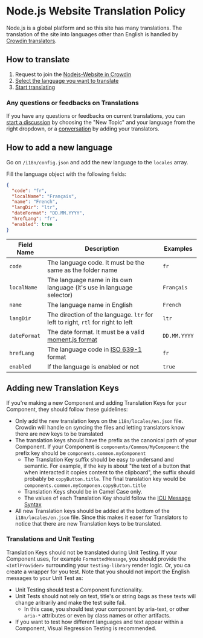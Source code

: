 # Node.js Website Translation Policy

Node.js is a global platform and so this site has many translations. The translation of the site into languages other than English is handled by [Crowdin translators](https://support.crowdin.com/translation-process-overview/).

## How to translate

1. Request to join the [Nodejs-Website in Crowdin](https://crowdin.com/project/nodejs-website)
2. [Select the language you want to translate](https://support.crowdin.com/joining-translation-project/#starting-translation)
3. [Start translating](https://support.crowdin.com/online-editor/)

### Any questions or feedbacks on Translations

If you have any questions or feedbacks on current translations, you can [start a discussion](https://crowdin.com/project/nodejs-website/discussions) by choosing the "New Topic" and your language from the right dropdown, or a [conversation](https://support.crowdin.com/conversations/) by adding your translators.

## How to add a new language

Go on `/i18n/config.json` and add the new language to the `locales` array.

Fill the language object with the following fields:

```json
{
  "code": "fr",
  "localName": "Français",
  "name": "French",
  "langDir": "ltr",
  "dateFormat": "DD.MM.YYYY",
  "hrefLang": "fr",
  "enabled": true
}
```

| Field Name   | Description                                                                                            | Examples     |
| ------------ | ------------------------------------------------------------------------------------------------------ | ------------ |
| `code`       | The language code. It must be the same as the folder name                                              | `fr`         |
| `localName`  | The language name in its own language (it's use in language selector)                                  | `Français`   |
| `name`       | The language name in English                                                                           | `French`     |
| `langDir`    | The direction of the language. `ltr` for left to right, `rtl` for right to left                        | `ltr`        |
| `dateFormat` | The date format. It must be a valid [moment.js format](https://momentjs.com/docs/#/displaying/format/) | `DD.MM.YYYY` |
| `hrefLang`   | The language code in [ISO 639-1](https://en.wikipedia.org/wiki/List_of_ISO_639-1_codes) format         | `fr`         |
| `enabled`    | If the language is enabled or not                                                                      | `true`       |

## Adding new Translation Keys

If you're making a new Component and adding Translation Keys for your Component, they should follow these guidelines:

* Only add the new translation keys on the `i18n/locales/en.json` file. Crowdin will handle on syncing the files and letting translators know there are new keys to be translated
* The translation keys should have the prefix as the canonical path of your Component. If your Component is `components/Common/MyComponent` the prefix key should be `components.common.myComponent`
  * The Translation Key suffix should be easy to undersand and semantic. For example, if the key is about "the text of a button that when interacted it copies content to the clipboard", the suffix should probably be `copyButton.title`. The final translation key would be `components.common.myComponen.copyButton.title`
  * Translation Keys should be in Camel Case only.
  * The values of each Translation Key should follow the [ICU Message Syntax](https://formatjs.io/docs/core-concepts/icu-syntax/)
* All new Translation keys should be added at the bottom of the `i18n/locales/en.json` file. Since this makes it easer for Translators to notice that there are new Translation keys to be translated.

### Translations and Unit Testing

Translation Keys should not be translated during Unit Testing. If your Component uses, for example `FormattedMessage`, you should provide the `<IntlProvider>` surrounding your `testing-library` render logic. Or, you ca create a wrapper for you test. Note that you should not import the English messages to your Unit Test as:

* Unit Testing should test a Component functionality.
* Unit Tests should not rely on text, title's or string bags as these texts will change aritrarily and make the test suite fail.
  * In this case, you should test your component by aria-text, or other `aria-*` attributes or even by class names or other artifacts.
* If you want to test how different languages and text appear within a Component, Visual Regression Testing is recommended.
